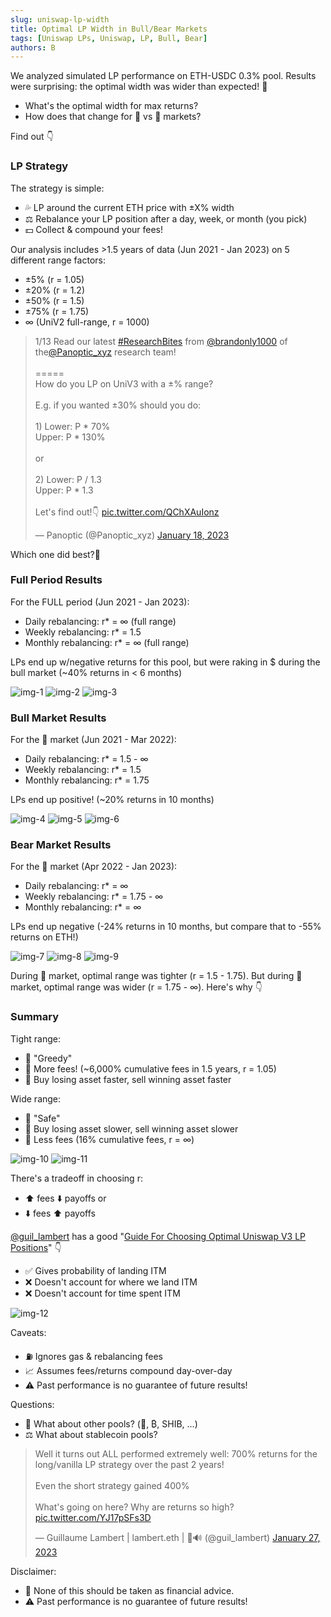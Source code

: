 ```yaml
---
slug: uniswap-lp-width
title: Optimal LP Width in Bull/Bear Markets
tags: [Uniswap LPs, Uniswap, LP, Bull, Bear]
authors: B
---
```


We analyzed simulated LP performance on ETH-USDC 0.3% pool. Results were surprising: the optimal width was wider than expected! 📢
- What's the optimal width for max returns?
- How does that change for 🐂 vs 🐻 markets?

Find out 👇

<!--truncate-->

### LP Strategy
The strategy is simple:
- 💦 LP around the current ETH price with ±X% width
- ⚖️ Rebalance your LP position after a day, week, or month (you pick)
- 💵 Collect & compound your fees!

Our analysis includes >1.5 years of data (Jun 2021 - Jan 2023) on 5 different range factors:
- ±5% (r = 1.05)
- ±20% (r = 1.2)
- ±50% (r = 1.5)
- ±75% (r = 1.75)
- ∞ (UniV2 full-range, r = 1000)

<blockquote class="twitter-tweet" data-conversation="none"><p lang="en" dir="ltr">1/13 Read our latest <a href="https://twitter.com/hashtag/ResearchBites?src=hash&amp;ref_src=twsrc%5Etfw">#ResearchBites</a> from <a href="https://twitter.com/brandonly1000?ref_src=twsrc%5Etfw">@brandonly1000</a> of the<a href="https://twitter.com/Panoptic_xyz?ref_src=twsrc%5Etfw">@Panoptic_xyz</a> research team!<br/><br/>=====<br/>How do you LP on UniV3 with a ±% range?<br/><br/>E.g. if you wanted ±30% should you do:<br/><br/>1) Lower: P * 70%<br/> Upper: P * 130%<br/><br/>or<br/><br/>2) Lower: P / 1.3<br/> Upper: P * 1.3<br/><br/>Let&#39;s find out!👇 <a href="https://t.co/QChXAuIonz">pic.twitter.com/QChXAuIonz</a></p>&mdash; Panoptic (@Panoptic_xyz) <a href="https://twitter.com/Panoptic_xyz/status/1615816389490802689?ref_src=twsrc%5Etfw">January 18, 2023</a></blockquote> <script async src="https://platform.twitter.com/widgets.js" charset="utf-8"></script> 

Which one did best?🤔

### Full Period Results
For the FULL period (Jun 2021 - Jan 2023):
- Daily rebalancing: r* = ∞ (full range)
- Weekly rebalancing: r* = 1.5
- Monthly rebalancing: r* = ∞ (full range)

LPs end up w/negative returns for this pool, but were raking in $ during the bull market (~40% returns in < 6 months)

![img-1](./img-1.png)
![img-2](./img-2.png)
![img-3](./img-3.png)

### Bull Market Results
For the 🐂 market (Jun 2021 - Mar 2022):
- Daily rebalancing: r* = 1.5 - ∞
- Weekly rebalancing: r* = 1.5
- Monthly rebalancing: r* = 1.75

LPs end up positive! (~20% returns in 10 months)

![img-4](./img-4.png)
![img-5](./img-5.png)
![img-6](./img-6.png)

### Bear Market Results
For the 🐻 market (Apr 2022 - Jan 2023):
- Daily rebalancing: r* = ∞
- Weekly rebalancing: r* = 1.75 - ∞
- Monthly rebalancing: r* = ∞

LPs end up negative (-24% returns in 10 months, but compare that to -55% returns on ETH!)

![img-7](./img-7.png)
![img-8](./img-8.png)
![img-9](./img-9.png)

During 🐂 market, optimal range was tighter (r = 1.5 - 1.75). But during 🐻 market, optimal range was wider (r = 1.75 - ∞). Here's why 👇

### Summary
Tight range:
- 🤑 "Greedy"
- 🚀 More fees! (~6,000% cumulative fees in 1.5 years, r = 1.05)
- 💩 Buy losing asset faster, sell winning asset faster

Wide range:
- 🦺 "Safe"
- 🚀 Buy losing asset slower, sell winning asset slower
- 💩 Less fees (16% cumulative fees, r = ∞)

![img-10](./img-10.png)
![img-11](./img-11.png)


There's a tradeoff in choosing r:
- ⬆️ fees ⬇️ payoffs
or
- ⬇️ fees ⬆️ payoffs

[@guil_lambert](https://twitter.com/guil_lambert) has a good "[Guide For Choosing Optimal Uniswap V3 LP Positions](https://lambert-guillaume.medium.com/a-guide-for-choosing-optimal-uniswap-v3-lp-positions-part-1-842b470d2261)" 👇

- ✅ Gives probability of landing ITM
- ❌ Doesn't account for where we land ITM
- ❌ Doesn't account for time spent ITM

![img-12](./img-12.jpg)

Caveats:
- ⛽ Ignores gas & rebalancing fees
- 📈 Assumes fees/returns compound day-over-day
- ⚠️ Past performance is no guarantee of future results!

Questions:
- 🌊 What about other pools? (🦄, ₿, SHIB, ...) 
- ⚖️ What about stablecoin pools?

<blockquote class="twitter-tweet" data-coversation="none"><p lang="en" dir="ltr">Well it turns out ALL performed extremely well: 700% returns for the long/vanilla LP strategy over the past 2 years! <br/><br/>Even the short strategy gained 400%<br/><br/>What&#39;s going on here? Why are returns so high? <a href="https://t.co/YJ17pSFs3D">pic.twitter.com/YJ17pSFs3D</a></p>&mdash; Guillaume Lambert | lambert.eth | 🦇🔊 (@guil_lambert) <a href="https://twitter.com/guil_lambert/status/1619046939307433984?ref_src=twsrc%5Etfw">January 27, 2023</a></blockquote> <script async src="https://platform.twitter.com/widgets.js" charset="utf-8"></script>

Disclaimer:
- 📢 None of this should be taken as financial advice.
- ⚠️ Past performance is no guarantee of future results!